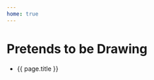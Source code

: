 ```yaml
---
home: true
---
```

# Pretends to be Drawing

<ul>
	<li v-for="page in $site.pages">{{ page.title }}</li>
</ul>